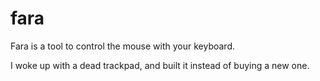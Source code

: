 # fara

Fara is a tool to control the mouse with your keyboard.

I woke up with a dead trackpad, and built it instead of buying a new one.
